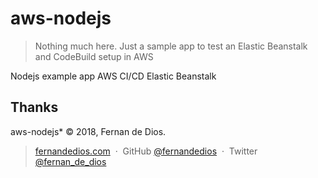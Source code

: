 aws-nodejs
=========

> Nothing much here. Just a sample app to test an Elastic Beanstalk and CodeBuild setup in AWS

Nodejs example app AWS CI/CD Elastic Beanstalk

Thanks
------

aws-nodejs* © 2018, Fernan de Dios. <br>

> [fernandedios.com](http://fernandedios.com) &nbsp;&middot;&nbsp;
> GitHub [@fernandedios](https://github.com/fernandedios) &nbsp;&middot;&nbsp;
> Twitter [@fernan_de_dios](https://twitter.com/fernan_de_dios)
